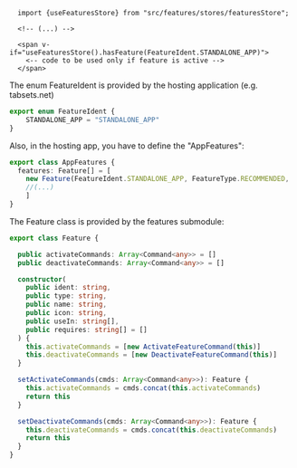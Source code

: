 ```vue
  import {useFeaturesStore} from "src/features/stores/featuresStore";

  <!-- (...) -->

  <span v-if="useFeaturesStore().hasFeature(FeatureIdent.STANDALONE_APP)">
    <-- code to be used only if feature is active -->
  </span>
```

The enum FeatureIdent is provided by the hosting application (e.g. tabsets.net)

```typescript
export enum FeatureIdent {
    STANDALONE_APP = "STANDALONE_APP"
}
```

Also, in the hosting app, you have to define the "AppFeatures":

```typescript
export class AppFeatures {
  features: Feature[] = [
    new Feature(FeatureIdent.STANDALONE_APP, FeatureType.RECOMMENDED, 'Standalone App', 'o_open_in_new', ['bex'])
    //(...)
    ]
}
```

The Feature class is provided by the features submodule:

```typescript
export class Feature {

  public activateCommands: Array<Command<any>> = []
  public deactivateCommands: Array<Command<any>> = []

  constructor(
    public ident: string,
    public type: string,
    public name: string,
    public icon: string,
    public useIn: string[],
    public requires: string[] = []
  ) {
    this.activateCommands = [new ActivateFeatureCommand(this)]
    this.deactivateCommands = [new DeactivateFeatureCommand(this)]
  }

  setActivateCommands(cmds: Array<Command<any>>): Feature {
    this.activateCommands = cmds.concat(this.activateCommands)
    return this
  }

  setDeactivateCommands(cmds: Array<Command<any>>): Feature {
    this.deactivateCommands = cmds.concat(this.deactivateCommands)
    return this
  }
}
```

